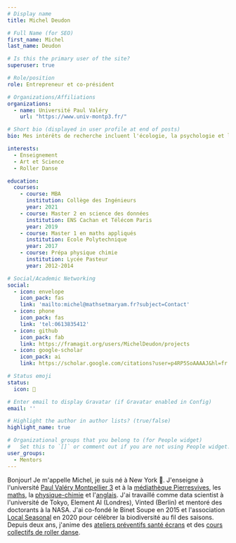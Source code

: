```yaml
---
# Display name
title: Michel Deudon

# Full Name (for SEO)
first_name: Michel
last_name: Deudon

# Is this the primary user of the site?
superuser: true

# Role/position
role: Entrepreneur et co-président

# Organizations/Affiliations
organizations:
  - name: Université Paul Valéry
    url: "https://www.univ-montp3.fr/"

# Short bio (displayed in user profile at end of posts)
bio: Mes intérêts de recherche incluent l'écologie, la psychologie et l'apprentissage des langues.

interests:
  - Enseignement
  - Art et Science
  - Roller Danse

education:
  courses:
    - course: MBA
      institution: Collège des Ingénieurs
      year: 2021
    - course: Master 2 en science des données
      institution: ENS Cachan et Télécom Paris
      year: 2019
    - course: Master 1 en maths appliqués
      institution: Ecole Polytechnique
      year: 2017
    - course: Prépa physique chimie
      institution: Lycée Pasteur
      year: 2012-2014

# Social/Academic Networking
social:
  - icon: envelope
    icon_pack: fas
    link: 'mailto:michel@mathsetmaryam.fr?subject=Contact'
  - icon: phone
    icon_pack: fas
    link: 'tel:0613835412'
  - icon: github
    icon_pack: fab
    link: https://framagit.org/users/MichelDeudon/projects
  - icon: google-scholar
    icon_pack: ai
    link: https://scholar.google.com/citations?user=p4RP5SoAAAAJ&hl=fr

# Status emoji
status:
  icon: 🌻

# Enter email to display Gravatar (if Gravatar enabled in Config)
email: ''

# Highlight the author in author lists? (true/false)
highlight_name: true

# Organizational groups that you belong to (for People widget)
#   Set this to `[]` or comment out if you are not using People widget.
user_groups:
  - Mentors
---
```


Bonjour! Je m'appelle Michel, je suis né à New York 🗽. J'enseigne à l'université [Paul Valéry Montpellier 3](https://www.univ-montp3.fr/) et à la [médiathèque Pierresvives](https://pierresvives.herault.fr/), les [maths](https://www.mathsetmaryam.fr/c/maths/), la [physique-chimie](https://www.mathsetmaryam.fr/c/physique-chimie/) et l'[anglais](https://www.mathsetmaryam.fr/c/english/). J'ai travaillé comme data scientist à l'université de Tokyo, Element AI (Londres), Vinted (Berlin) et mentoré des doctorants à la NASA. J'ai co-fondé le Binet Soupe en 2015 et l'association [Local Seasonal](https://www.mathsetmaryam.fr/asso/local-seasonal/) en 2020 pour célébrer la biodiversité au fil des saisons. Depuis deux ans, j'anime des [ateliers préventifs santé écrans](https://www.mathsetmaryam.fr/c/numerique-ecologie/prevention-sante-ecrans/) et des [cours collectifs de roller danse](https://www.mathsetmaryam.fr/c/roller/).